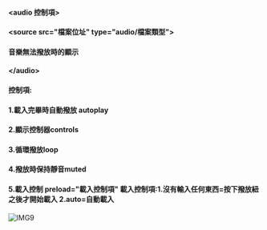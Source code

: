 #### &lt;audio 控制項&gt;
#### &lt;source src="檔案位址" type="audio/檔案類型"&gt;
#### 音樂無法撥放時的顯示
#### &lt;/audio&gt;

#### 控制項:
#### 1.載入完畢時自動撥放 autoplay
#### 2.顯示控制器controls
#### 3.循環撥放loop
#### 4.撥放時保持靜音muted
#### 5.載入控制 preload="載入控制項" 載入控制項:1.沒有輸入任何東西=按下撥放紐之後才開始載入 2.auto=自動載入 
![IMG9](https://github.com/AlexTrinityBlock/HTML-is-Good-/blob/master/resource/IMG9.png?raw=true)
